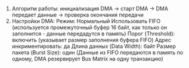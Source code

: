 1. Алгоритм работы: инициализация DMA -> старт DMA -> DMA передает данные -> проверка окончания передачи
2. Настройки DMA:
Режим: Нормальный
Использовать FIFO (используется промежуточный буфер 16 байт, как только он заполнится - данные передадутся в память)
Порог (Threshold): включить (указывает размер заполнения буфера FIFO)
Адрес инкриментировать: да
Длина данных (Data Width): байт 
Размер пакета (Burst Size): один (Данные из FIFO передаются в память по одному, DMA резервирует Bus Matrix на одну транзакцию)
